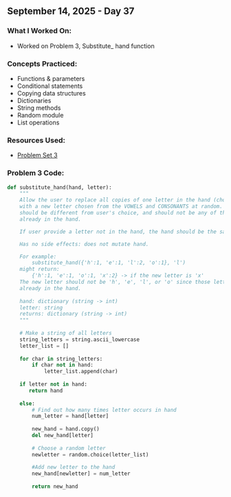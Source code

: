 ## September 14, 2025 - Day 37

### What I Worked On:  
- Worked on Problem 3, Substitute_ hand function

### Concepts Practiced:  
- Functions & parameters
- Conditional statements
- Copying data structures
- Dictionaries
- String methods
- Random module
- List operations
          
### Resources Used:  
- [Problem Set 3](https://ocw.mit.edu/courses/6-0001-introduction-to-computer-science-and-programming-in-python-fall-2016/resources/ps3/)
    
### Problem 3 Code: 
```python
def substitute_hand(hand, letter):
    """ 
    Allow the user to replace all copies of one letter in the hand (chosen by user)
    with a new letter chosen from the VOWELS and CONSONANTS at random. The new letter
    should be different from user's choice, and should not be any of the letters
    already in the hand.

    If user provide a letter not in the hand, the hand should be the same.

    Has no side effects: does not mutate hand.

    For example:
        substitute_hand({'h':1, 'e':1, 'l':2, 'o':1}, 'l')
    might return:
        {'h':1, 'e':1, 'o':1, 'x':2} -> if the new letter is 'x'
    The new letter should not be 'h', 'e', 'l', or 'o' since those letters were
    already in the hand.
    
    hand: dictionary (string -> int)
    letter: string
    returns: dictionary (string -> int)
    """
    
    # Make a string of all letters
    string_letters = string.ascii_lowercase
    letter_list = []
    
    for char in string_letters:
        if char not in hand:
            letter_list.append(char)
                   
    if letter not in hand:
       return hand
       
    else: 
        # Find out how many times letter occurs in hand
        num_letter = hand[letter]
        
        new_hand = hand.copy()
        del new_hand[letter]
               
        # Choose a random letter
        newletter = random.choice(letter_list)
    
        #Add new letter to the hand
        new_hand[newletter] = num_letter
                
        return new_hand

```
